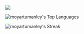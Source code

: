 ![](https://komarev.com/ghpvc/?username=moyartumanley&style=flat-square&color=004643)

![moyartumanley's Top Languages](https://github-readme-stats.vercel.app/api/top-langs/?username=moyartumanley&theme=catppuccin_latte&show_icons=true&hide_border=true&layout=compact&hide_progress=true&langs_count=10)

![moyartumanley's Streak](https://github-readme-streak-stats.herokuapp.com/?user=moyartumanley&theme=catppuccin_latte&hide_border=true)


